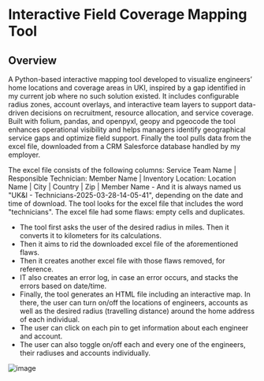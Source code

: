 # Interactive Field Coverage Mapping Tool
## Overview
A Python-based interactive mapping tool developed to visualize engineers’ home locations and coverage areas in UKI, inspired by a gap identified in my current job where no such solution existed. It includes configurable radius zones, account overlays, and interactive team layers to support data-driven decisions on recruitment, resource allocation, and service coverage. Built with folium, pandas, and openpyxl, geopy and pgeocode the tool enhances operational visibility and helps managers identify geographical service gaps and optimize field support.
Finally the tool pulls data from the excel file, downloaded from a CRM Salesforce database handled by my employer.

The excel file consists of the following columns: Service Team Name | Responsible Technician: Member Name	| Inventory Location: Location Name |	City | Country | Zip | Member Name - And it is always named us "UK&I - Technicians-2025-03-28-14-05-41", depending on the date and time of download. The tool looks for the excel file that includes the word "technicians".
The excel file had some flaws: empty cells and duplicates.
- The tool first asks the user of the desired radius in miles. Then it converts it to kilometers for its calculations.
- Then it aims to rid the downloaded excel file of the aforementioned flaws.
- Then it creates another excel file with those flaws removed, for reference.
- IT also creates an error log, in case an error occurs, and stacks the errors based on date/time.
- Finally, the tool generates an HTML file including an interactive map. In there, the user can turn on/off the locations of engineers, accounts as well as the desired radius (travelling distance) around the home address of each individual.
- The user can click on each pin to get information about each engineer and account.
- The user can also toggle on/off each and every one of the engineers, their radiuses and accounts individually.
  
![image](https://github.com/user-attachments/assets/824ef84e-274c-4bdd-8de8-999c4814ad39)
